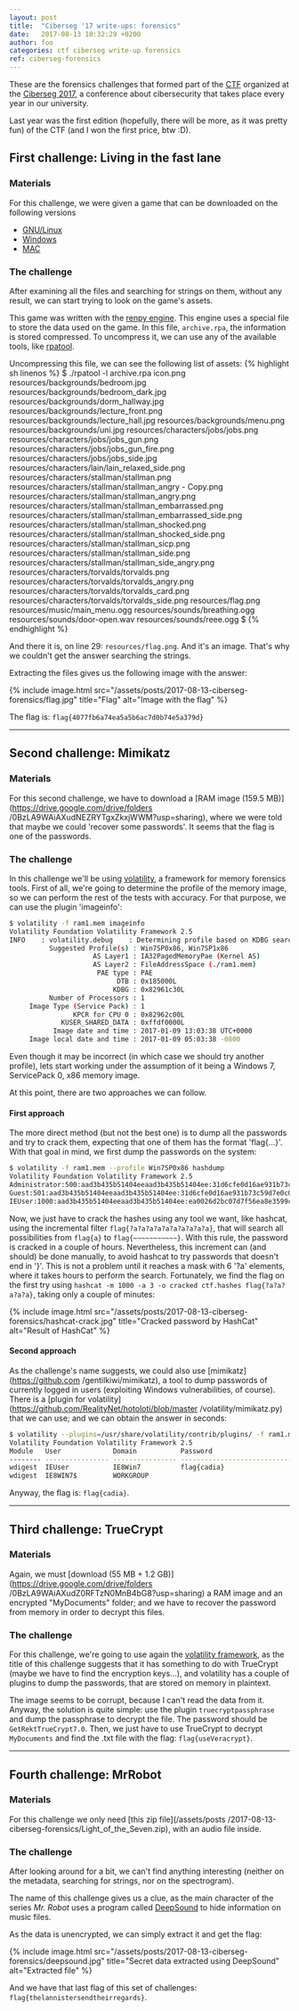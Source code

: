 ```yaml
---
layout: post
title:  "Ciberseg '17 write-ups: forensics"
date:	2017-08-13 10:32:29 +0200
author: foo
categories: ctf ciberseg write-up forensics
ref: ciberseg-forensics
---
```



These are the forensics challenges that formed part of the
[CTF](https://ciberseg.uah.es/ctf.html) organized at the
[Ciberseg 2017](https://ciberseg.uah.es), a conference about cibersecurity that takes
place every year in our university.


Last year was the first edition (hopefully, there will be more, as it was pretty fun) of
the CTF (and I won the first price, btw :D).


## First challenge: Living in the fast lane

### Materials

For this challenge, we were given a game that can be downloaded on the following versions
  - [GNU/Linux](/assets/posts/2017-08-13-ciberseg-forensics/Living-in-the-fast-Lain-1.0-dists/Living-in-the-fast-Lain-1.0-linux.tar.bz2)
  - [Windows](/assets/posts/2017-08-13-ciberseg-forensics/Living-in-the-fast-Lain-1.0-dists/Living-in-the-fast-Lain-1.0-mac.zip)
  - [MAC](/assets/posts/2017-08-13-ciberseg-forensics/Living-in-the-fast-Lain-1.0-dists/Living-in-the-fast-Lain-1.0-win.zip)

### The challenge

After examining all the files and searching for strings on them, without any result, we
can start trying to look on the game's assets.

This game was written with the [renpy engine](https://www.renpy.org/). This engine uses
a special file to store the data used on the game. In this file, `archive.rpa`, the
information is stored compressed. To uncompress it, we can use any of the available
tools, like [rpatool](https://raw.githubusercontent.com/Shizmob/rpatool/master/rpatool).

Uncompressing this file, we can see the following list of assets:
{% highlight sh linenos %}
$ ./rpatool -l archive.rpa
icon.png
resources/backgrounds/bedroom.jpg
resources/backgrounds/bedroom_dark.jpg
resources/backgrounds/dorm_hallway.jpg
resources/backgrounds/lecture_front.png
resources/backgrounds/lecture_hall.jpg
resources/backgrounds/menu.png
resources/backgrounds/uni.jpg
resources/characters/jobs/jobs.png
resources/characters/jobs/jobs_gun.png
resources/characters/jobs/jobs_gun_fire.png
resources/characters/jobs/jobs_side.jpg
resources/characters/lain/lain_relaxed_side.png
resources/characters/stallman/stallman.png
resources/characters/stallman/stallman_angry - Copy.png
resources/characters/stallman/stallman_angry.png
resources/characters/stallman/stallman_embarrassed.png
resources/characters/stallman/stallman_embarrassed_side.png
resources/characters/stallman/stallman_shocked.png
resources/characters/stallman/stallman_shocked_side.png
resources/characters/stallman/stallman_sicp.png
resources/characters/stallman/stallman_side.png
resources/characters/stallman/stallman_side_angry.png
resources/characters/torvalds/torvalds.png
resources/characters/torvalds/torvalds_angry.png
resources/characters/torvalds/torvalds_card.png
resources/characters/torvalds/torvalds_side.png
resources/flag.png
resources/music/main_menu.ogg
resources/sounds/breathing.ogg
resources/sounds/door-open.wav
resources/sounds/reee.ogg
$
{% endhighlight %}

And there it is, on line 29: `resources/flag.png`. And it's an image. That's why we
couldn't get the answer searching the strings.

Extracting the files gives us the following image with the answer:

{% include image.html
	src="/assets/posts/2017-08-13-ciberseg-forensics/flag.jpg"
	title="Flag"
	alt="Image with the flag"
%}

The flag is: `flag{4077fb6a74ea5a5b6ac7d0b74e5a379d}`


-----------------------------------------------------------------------------------------


## Second challenge: Mimikatz

### Materials

For this second challenge, we have to download a
[RAM image (159.5 MB)](https://drive.google.com/drive/folders
/0BzLA9WAiAXudNEZRYTgxZkxjWWM?usp=sharing), where we were told that maybe we could
'recover some passwords'. It seems that the flag is one of the passwords.

### The challenge

In this challenge we'll be using [volatility](http://www.volatilityfoundation.org/), a
framework for memory forensics tools. First of all, we're going to determine the profile
of the memory image, so we can perform the rest of the tests with accuracy. For that
purpose, we can use the plugin 'imageinfo':
```sh
$ volatility -f ram1.mem imageinfo
Volatility Foundation Volatility Framework 2.5
INFO    : volatility.debug    : Determining profile based on KDBG search...
          Suggested Profile(s) : Win7SP0x86, Win7SP1x86
                     AS Layer1 : IA32PagedMemoryPae (Kernel AS)
                     AS Layer2 : FileAddressSpace (./ram1.mem)
                      PAE type : PAE
                           DTB : 0x185000L
                          KDBG : 0x82961c30L
          Number of Processors : 1
     Image Type (Service Pack) : 1
                KPCR for CPU 0 : 0x82962c00L
             KUSER_SHARED_DATA : 0xffdf0000L
           Image date and time : 2017-01-09 13:03:38 UTC+0000
     Image local date and time : 2017-01-09 05:03:38 -0800

```

Even though it may be incorrect (in which case we should try another profile), lets start
working under the assumption of it being a Windows 7, ServicePack 0, x86 memory image.

At this point, there are two approaches we can follow.


#### First approach

The more direct method (but not the best one) is to dump all the passwords and try to
crack them, expecting that one of them has the format 'flag{...}'. With that goal in
mind, we first dump the passwords on the system:
```sh
$ volatility -f ram1.mem --profile Win7SP0x86 hashdump
Volatility Foundation Volatility Framework 2.5
Administrator:500:aad3b435b51404eeaad3b435b51404ee:31d6cfe0d16ae931b73c59d7e0c089c0:::
Guest:501:aad3b435b51404eeaad3b435b51404ee:31d6cfe0d16ae931b73c59d7e0c089c0:::
IEUser:1000:aad3b435b51404eeaad3b435b51404ee:ea0026d2bc07d7f56ea8e3599cabed43:::
```

Now, we just have to crack the hashes using any tool we want, like hashcat, using the
incremental filter `flag{?a?a?a?a?a?a?a?a?a?a}`, that will search all possibilities from
`flag{a}` to `flag{~~~~~~~~~~~}`. With this rule, the password is cracked in a couple of
hours. Nevertheless, this increment can (and should) be done manually, to avoid hashcat
to try passwords that doesn't end in '}'. This is not a problem until it reaches a mask
with 6 '?a' elements, where it takes hours to perform the search. Fortunately, we find
the flag on the first try using `hashcat -m 1000 -a 3 -o cracked ctf.hashes
flag{?a?a?a?a?a}`, taking only a couple of minutes:

{% include image.html
	src="/assets/posts/2017-08-13-ciberseg-forensics/hashcat-crack.jpg"
	title="Cracked password by HashCat"
	alt="Result of HashCat"
%}


#### Second approach

As the challenge's name suggests, we could also use [mimikatz](https://github.com
/gentilkiwi/mimikatz), a tool to dump passwords of currently logged in users (exploiting
Windows vulnerabilities, of course). There is a
[plugin for volatility](https://github.com/RealityNet/hotoloti/blob/master
/volatility/mimikatz.py) that we can use; and we can obtain the answer in seconds:
```sh
$ volatility --plugins=/usr/share/volatility/contrib/plugins/ -f ram1.mem --profile=Win7SP0x86 mimikatz
Volatility Foundation Volatility Framework 2.5
Module   User             Domain           Password
-------- ---------------- ---------------- ----------------------------------------
wdigest  IEUser           IE8Win7          flag{cadia}
wdigest  IE8WIN7$         WORKGROUP
```

Anyway, the flag is: `flag{cadia}`.


-----------------------------------------------------------------------------------------


## Third challenge: TrueCrypt

### Materials

Again, we must [download (55 MB + 1.2 GB)](https://drive.google.com/drive/folders
/0BzLA9WAiAXudZ0RFTzN0MnB4bG8?usp=sharing) a RAM image and an encrypted "MyDocuments"
folder; and we have to recover the password from memory in order to decrypt this files.


### The challenge

For this challenge, we're going to use again the
[volatility framework](http://www.volatilityfoundation.org/), as the title of this
challenge suggests that it has something to do with TrueCrypt (maybe we have to find the
encryption keys...), and volatility has a couple of plugins to dump the passwords, that
are stored on memory in plaintext.

The image seems to be corrupt, because I can't read the data from it. Anyway, the
solution is quite simple: use the plugin `truecryptpassphrase` and dump the passphrase
to decrypt the file. The password should be `GetRektTrueCrypt7.0`. Then, we just have
to use TrueCrypt to decrypt `MyDocuments` and find the .txt file with the flag:
 `flag{useVeracrypt}`.


-----------------------------------------------------------------------------------------


## Fourth challenge: MrRobot

### Materials

For this challenge we only need [this zip file](/assets/posts
/2017-08-13-ciberseg-forensics/Light_of_the_Seven.zip), with an audio file inside.

### The challenge

After looking around for a bit, we can't find anything interesting (neither on the
metadata, searching for strings, nor on the spectrogram).

The name of this challenge gives us a clue, as the main character of the series
_Mr. Robot_ uses a program called [DeepSound](http://www.jpinsoft.net/DeepSound/) to
hide information on music files.

As the data is unencrypted, we can simply extract it and get the flag:

{% include image.html
	src="/assets/posts/2017-08-13-ciberseg-forensics/deepsound.jpg"
	title="Secret data extracted using DeepSound"
	alt="Extracted file"
%}

And we have that last flag of this set of challenges:
`flag{thelannistersendtheirregards}`.
